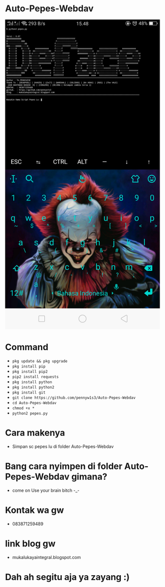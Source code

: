 # Auto-Pepes-Webdav
![1](https://github.com/pennyw1s3/Auto-Pepes-Webdav/blob/master/pepes.png)
# Command 
* `pkg update && pkg upgrade`
* `pkg install pip`
* `pkg install pip2`
* `pip2 install requests`
* `pkg install python`
* `pkg install python2`
* `pkg install git`
* `git clone https://github.com/pennyw1s3/Auto-Pepes-Webdav`
* `cd Auto-Pepes-Webdav`
* `chmod +x *`
* `python2 pepes.py`
# Cara makenya
* Simpan sc pepes lu di folder Auto-Pepes-Webdav
# Bang cara nyimpen di folder Auto-Pepes-Webdav gimana?
* come on Use your brain bitch -_-
# Kontak wa gw 
* 083871259489
# link blog gw
* mukalukayaintegral.blogspot.com
# Dah ah segitu aja ya zayang :)
